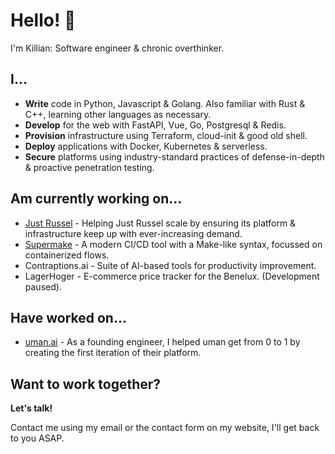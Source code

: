 # Hello! 👋

I'm Killian: Software engineer & chronic overthinker.

## I...
- **Write** code in Python, Javascript & Golang. Also familiar with Rust & C++, learning other languages as necessary.
- **Develop** for the web with FastAPI, Vue, Go, Postgresql & Redis.
- **Provision** infrastructure using Terraform, cloud-init & good old shell.
- **Deploy** applications with Docker, Kubernetes & serverless.
- **Secure** platforms using industry-standard practices of defense-in-depth & proactive penetration testing.

## Am currently working on...
- [Just Russel](https://justrussel.com) - Helping Just Russel scale by ensuring its platform & infrastructure keep up with ever-increasing demand.
- [Supermake](https://github.com/KillianMeersman/Supermake) - A modern CI/CD tool with a Make-like syntax, focussed on containerized flows.
- Contraptions.ai - Suite of AI-based tools for productivity improvement.
- LagerHoger - E-commerce price tracker for the Benelux. (Development paused).

## Have worked on...
- [uman.ai](https://www.uman.ai/) - As a founding engineer, I helped uman get from 0 to 1 by creating the first iteration of their platform.

## Want to work together?
**Let's talk!**

Contact me using my email or the contact form on my website, I'll get back to you ASAP.
